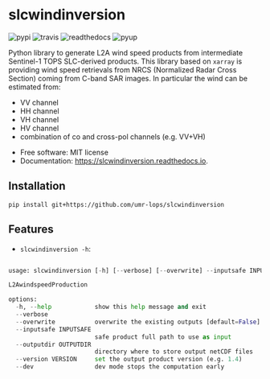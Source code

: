 
slcwindinversion
================


![pypi](https://img.shields.io/pypi/v/slcwindinversion.svg "https://pypi.python.org/pypi/slcwindinversion")
![travis](https://img.shields.io/travis/agrouaze/slcwindinversion.svg "https://travis-ci.com/agrouaze/slcwindinversion")
![readthedocs](https://readthedocs.org/projects/slcwindinversion/badge/?version=latest "https://slcwindinversion.readthedocs.io/en/latest/?version=latest")
![pyup](https://pyup.io/repos/github/agrouaze/slcwindinversion/shield.svg "https://pyup.io/repos/github/agrouaze/slcwindinversion/")


Python library to generate L2A wind speed products from intermediate Sentinel-1 TOPS SLC-derived products.
This library based on `xarray` is providing wind speed retrievals from NRCS (Normalized Radar Cross Section) coming from C-band SAR images.
In particular the wind can be estimated from:
 - VV channel
 - HH channel
 - VH channel
 - HV channel
 - combination of co and cross-pol channels (e.g. VV+VH)


* Free software: MIT license
* Documentation: https://slcwindinversion.readthedocs.io.

Installation
------------

`pip install git+https://github.com/umr-lops/slcwindinversion`

Features
--------

* `slcwindinversion -h`:

```python

usage: slcwindinversion [-h] [--verbose] [--overwrite] --inputsafe INPUTSAFE --outputdir OUTPUTDIR --version VERSION [--dev]

L2AwindspeedProduction

options:
  -h, --help            show this help message and exit
  --verbose
  --overwrite           overwrite the existing outputs [default=False]
  --inputsafe INPUTSAFE
                        safe product full path to use as input
  --outputdir OUTPUTDIR
                        directory where to store output netCDF files
  --version VERSION     set the output product version (e.g. 1.4)
  --dev                 dev mode stops the computation early

```


